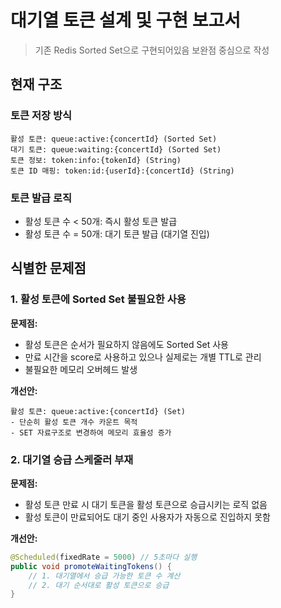 # 대기열 토큰 설계 및 구현 보고서
> 기존 Redis Sorted Set으로 구현되어있음
> 보완점 중심으로 작성

## 현재 구조
### 토큰 저장 방식
```
활성 토큰: queue:active:{concertId} (Sorted Set)
대기 토큰: queue:waiting:{concertId} (Sorted Set)
토큰 정보: token:info:{tokenId} (String)
토큰 ID 매핑: token:id:{userId}:{concertId} (String)
```

### 토큰 발급 로직
- 활성 토큰 수 < 50개: 즉시 활성 토큰 발급
- 활성 토큰 수 = 50개: 대기 토큰 발급 (대기열 진입)

## 식별한 문제점
### 1. 활성 토큰에 Sorted Set 불필요한 사용
**문제점:**
- 활성 토큰은 순서가 필요하지 않음에도 Sorted Set 사용
- 만료 시간을 score로 사용하고 있으나 실제로는 개별 TTL로 관리
- 불필요한 메모리 오버헤드 발생

**개선안:**
```
활성 토큰: queue:active:{concertId} (Set)
- 단순히 활성 토큰 개수 카운트 목적
- SET 자료구조로 변경하여 메모리 효율성 증가
```

### 2. 대기열 승급 스케줄러 부재
**문제점:**
- 활성 토큰 만료 시 대기 토큰을 활성 토큰으로 승급시키는 로직 없음
- 활성 토큰이 만료되어도 대기 중인 사용자가 자동으로 진입하지 못함

**개선안:**
```java
@Scheduled(fixedRate = 5000) // 5초마다 실행
public void promoteWaitingTokens() {
    // 1. 대기열에서 승급 가능한 토큰 수 계산
    // 2. 대기 순서대로 활성 토큰으로 승급
}
```